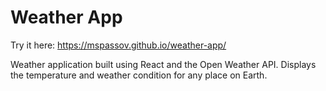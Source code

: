 # Weather App

Try it here: https://mspassov.github.io/weather-app/

Weather application built using React and the Open Weather API. Displays the temperature and weather condition for any place on Earth.
